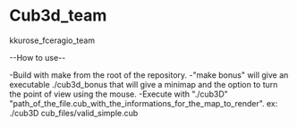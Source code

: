 # Cub3d_team
kkurose_fceragio_team


--How to use--

-Build with make from the root of the repository.
-"make bonus" will give an executable ./cub3d_bonus that will give a minimap and the option to turn the point of view using the mouse.
-Execute with "./cub3D" "path_of_the_file.cub_with_the_informations_for_the_map_to_render".
ex:
	./cub3D cub_files/valid_simple.cub
